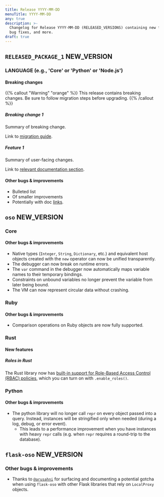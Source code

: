 ```yaml
---
title: Release YYYY-MM-DD
menuTitle: YYYY-MM-DD
any: true
description: >-
  Changelog for Release YYYY-MM-DD (RELEASED_VERSIONS) containing new features,
  bug fixes, and more.
draft: true
---
```


## `RELEASED_PACKAGE_1` NEW_VERSION

### LANGUAGE (e.g., 'Core' or 'Python' or 'Node.js')

#### Breaking changes

<!-- TODO: remove warning and replace with "None" if no breaking changes. -->

{{% callout "Warning" "orange" %}}
  This release contains breaking changes. Be sure to follow migration steps
  before upgrading.
{{% /callout %}}

##### Breaking change 1

Summary of breaking change.

Link to [migration guide]().

##### Feature 1

Summary of user-facing changes.

Link to [relevant documentation section]().

#### Other bugs & improvements

- Bulleted list
- Of smaller improvements
- Potentially with doc [links]().

## `oso` NEW_VERSION

### Core

#### Other bugs & improvements

- Native types (`Integer`, `String`, `Dictionary`, etc.) and
  equivalent host objects created with the `new` operator can now
  be unified transparently.
- The debugger can now break on runtime errors.
- The `var` command  in the debugger now automatically maps variable
  names to their temporary bindings.
- Constraints on unbound variables no longer prevent the variable from
  later being bound.
- The VM can now represent circular data without crashing.

### Ruby

#### Other bugs & improvements

- Comparison operations on Ruby objects are now fully supported.

### Rust

#### New features

##### Roles in Rust

The Rust library now has
[built-in support for Role-Based Access Control (RBAC) policies](/guides/roles),
which you can turn on with `.enable_roles()`.

### Python

#### Other bugs & improvements

- The python library will no longer call `repr` on every object passed into a
  query. Instead, instances will be stringified only when needed (during a log,
  debug, or error event).
  - This leads to a performance improvement when you have instances with heavy
    `repr` calls (e.g. when `repr` requires a round-trip to the database).

## `flask-oso` NEW_VERSION

### Other bugs & improvements

- Thanks to [`@arusahni`](https://github.com/arusahni) for surfacing and
  documenting a potential gotcha when using `flask-oso` with other Flask
  libraries that rely on `LocalProxy` objects.
